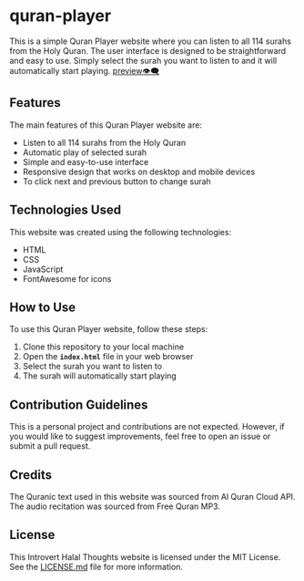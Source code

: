 # quran-player
This is a simple Quran Player website where you can listen to all 114 surahs from the Holy Quran. The user interface is designed to be straightforward and easy to use. Simply select the surah you want to listen to and it will automatically start playing. [preview👁️‍🗨️](https://introverthalalthoughts.netlify.app/)

## Features
The main features of this Quran Player website are:
- Listen to all 114 surahs from the Holy Quran
- Automatic play of selected surah
- Simple and easy-to-use interface
- Responsive design that works on desktop and mobile devices
- To click next and previous button to change surah

## Technologies Used
This website was created using the following technologies:
- HTML
- CSS
- JavaScript
- FontAwesome for icons

## How to Use
To use this Quran Player website, follow these steps:
1. Clone this repository to your local machine
2. Open the <b>`index.html`</b> file in your web browser
3. Select the surah you want to listen to
4. The surah will automatically start playing

## Contribution Guidelines
This is a personal project and contributions are not expected. However, if you would like to suggest improvements, feel free to open an issue or submit a pull request.

## Credits
The Quranic text used in this website was sourced from Al Quran Cloud API. The audio recitation was sourced from Free Quran MP3.

## License
This Introvert Halal Thoughts website is licensed under the MIT License. See the [LICENSE.md](LICENSE.md) file for more information.
